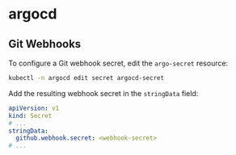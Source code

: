 # argocd

## Git Webhooks

To configure a Git webhook secret, edit the `argo-secret` resource:

```bash
kubectl -n argocd edit secret argocd-secret
```

Add the resulting webhook secret in the `stringData` field:

```yaml
apiVersion: v1
kind: Secret
# ...
stringData:
  github.webhook.secret: <webhook-secret>
# ...
```
